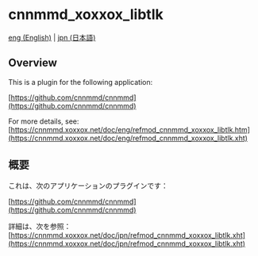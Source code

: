 # cnnmmd_xoxxox_libtlk

[eng (English)](#Overview) | [jpn (日本語)](#概要)

## Overview

This is a plugin for the following application:

[https://github.com/cnnmmd/cnnmmd](https://github.com/cnnmmd/cnnmmd)

For more details, see:  
[https://cnnmmd.xoxxox.net/doc/eng/refmod_cnnmmd_xoxxox_libtlk.htm](https://cnnmmd.xoxxox.net/doc/eng/refmod_cnnmmd_xoxxox_libtlk.xht)

## 概要

これは、次のアプリケーションのプラグインです：

[https://github.com/cnnmmd/cnnmmd](https://github.com/cnnmmd/cnnmmd)

詳細は、次を参照：[https://cnnmmd.xoxxox.net/doc/jpn/refmod_cnnmmd_xoxxox_libtlk.xht](https://cnnmmd.xoxxox.net/doc/jpn/refmod_cnnmmd_xoxxox_libtlk.xht)